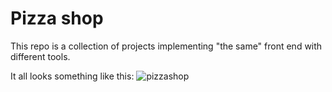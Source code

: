 # Pizza shop

This repo is a collection of projects implementing "the same" front end with different tools.

It all looks something like this:
![pizzashop](https://github.com/throwpedro/pizza_shop/assets/14940268/659f5754-d171-47f2-9d34-5b91c8919126)
